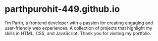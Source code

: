 # parthpurohit-449.github.io
 I'm Parth, a frontend developer with a passion for creating engaging and user-friendly web experiences. A collection of projects that highlight my skills in HTML, CSS, and JavaScript.  Thank you for visiting my portfolio.
